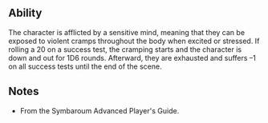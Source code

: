 ## Ability
The character is afflicted by a sensitive mind, meaning that they can be exposed to violent cramps throughout the body when excited or stressed. If rolling a 20 on a success test, the cramping starts and the character is down and out for 1D6 rounds. Afterward, they are exhausted and suffers –1 on all success tests until the end of the scene.
## Notes
* From the Symbaroum Advanced Player's Guide.